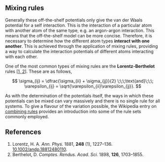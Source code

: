 ## Mixing rules

Generally these off-the-shelf potentials only give the van der Waals potential for a self interaction.
This is the interaction of a particular atom with another atom of the same type, e.g. an argon-argon interaction.
This means that the off-the-shelf model can be more concise.
Therefore, it is necessary to determine how the different atom types **interact with one another**.
This is achieved through the application of mixing rules, providing a way to calculate the interaction potentials of different atoms interacting with each other.

One of the most common types of mixing rules are the **Lorentz-Berthelot** rules [[1, 2](#references)].
These are as follows,

$$ \sigma_{ij} = \dfrac{\sigma_{ii} + \sigma_{jj}}{2} \;\;\;\text{and}\;\;\; \varepsilon_{ij} = \sqrt{\varepsilon_{ii}\varepsilon_{jj}}. $$

As with the determination of the potentials itself, the ways in which these potentials can be mixed can vary massively and there is no single rule for all systems.
To give a flavour of the variation possible, the Wikipedia entry on [combining rules](https://en.wikipedia.org/wiki/Combining_rules) provides an introduction into some of the rule sets commonly employed.

## References

1. Lorentz, H. A. *Ann. Phys.* 1881, **248** (1), 1227–136. [10.1002/andp.18812480110](https://doi.org/10.1002/andp.18812480110).
2. Berthelot, D. *Comptes. Rendus. Acad. Sci.* 1898, **126**, 1703–1855.
